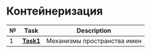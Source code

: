 # Контейнеризация 
|№|**Task**|**Description**|
|--|--|--|
|1|**[Task1](https://github.com/iamseryy/tasks_learn_containerization/tree/main/task1)**|Механизмы пространства имен|